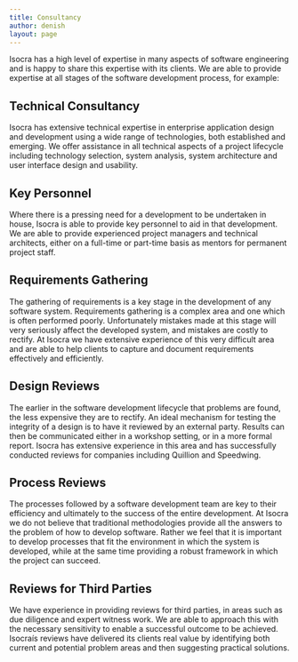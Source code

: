 ```yaml
---
title: Consultancy
author: denish
layout: page
---
```

Isocra has a high level of expertise in many aspects of software engineering and is happy to share this expertise with its clients. We are able to provide expertise at all stages of the software development process, for example:

## <a name="technical" id="technical">Technical Consultancy</a>

Isocra has extensive technical expertise in enterprise application design and development using a wide range of technologies, both established and emerging. We offer assistance in all technical aspects of a project lifecycle including technology selection, system analysis, system architecture and user interface design and usability.

## <a name="personnel" id="personnel">Key Personnel</a>

Where there is a pressing need for a development to be undertaken in house, Isocra is able to provide key personnel to aid in that development. We are able to provide experienced project managers and technical architects, either on a full-time or part-time basis as mentors for permanent project staff.

## <a name="requirements" id="requirements">Requirements Gathering</a>

The gathering of requirements is a key stage in the development of any software system. Requirements gathering is a complex area and one which is often performed poorly. Unfortunately mistakes made at this stage will very seriously affect the developed system, and mistakes are costly to rectify. At Isocra we have extensive experience of this very difficult area and are able to help clients to capture and document requirements effectively and efficiently.

## <a name="designreview">Design Reviews</a>

The earlier in the software development lifecycle that problems are found, the less expensive they are to rectify. An ideal mechanism for testing the integrity of a design is to have it reviewed by an external party. Results can then be communicated either in a workshop setting, or in a more formal report. Isocra has extensive experience in this area and has successfully conducted reviews for companies including Quillion and Speedwing.

## <a name="processreview" id="processreview">Process Reviews</a>

The processes followed by a software development team are key to their efficiency and ultimately to the success of the entire development. At Isocra we do not believe that traditional methodologies provide all the answers to the problem of how to develop software. Rather we feel that it is important to develop processes that fit the environment in which the system is developed, while at the same time providing a robust framework in which the project can succeed.

## <a name="expertwitness" id="expertwitness">Reviews for Third Parties</a>

We have experience in providing reviews for third parties, in areas such as due diligence and expert witness work. We are able to approach this with the necessary sensitivity to enable a successful outcome to be achieved. Isocraís reviews have delivered its clients real value by identifying both current and potential problem areas and then suggesting practical solutions.
